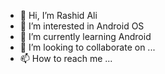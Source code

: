 - 👋 Hi, I’m Rashid Ali
- 👀 I’m interested in Android OS
- 🌱 I’m currently learning Android 
- 💞️ I’m looking to collaborate on ...
- 📫 How to reach me ...

<!---
mobilechat/mobilechat is a ✨ special ✨ repository because its `README.md` (this file) appears on your GitHub profile.
You can click the Preview link to take a look at your changes.
--->
